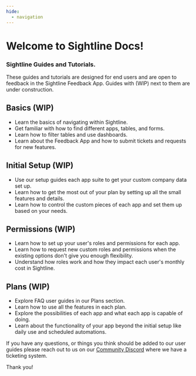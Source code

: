 ```yaml
---
hide:
  - navigation
---
```


# Welcome to Sightline Docs!

### Sightline Guides and Tutorials.
These guides and tutorials are designed for end users and are open to feedback in the Sightline Feedback App. Guides with (WIP) next to them are under construction.

## Basics (WIP)
- Learn the basics of navigating within Sightline.
- Get familiar with how to find different apps, tables, and forms.
- Learn how to filter tables and use dashboards.
- Learn about the Feedback App and how to submit tickets and requests for new features.

## Initial Setup (WIP)
- Use our setup guides each app suite to get your custom company data set up.
- Learn how to get the most out of your plan by setting up all the small features and details.
- Learn how to control the custom pieces of each app and set them up based on your needs.

## Permissions (WIP)
- Learn how to set up your user's roles and permissions for each app.
- Learn how to request new custom roles and permissions when the existing options don't give you enough flexibility.
- Understand how roles work and how they impact each user's monthly cost in Sightline.

## Plans (WIP)
- Explore FAQ user guides in our Plans section.
- Learn how to use all the features in each plan.
- Explore the possibilities of each app and what each app is capable of doing.
- Learn about the functionality of your app beyond the initial setup like daily use and scheduled automations.

If you have any questions, or things you think should be added to our user guides please reach out to us on our [Community Discord](https://discord.gg/zNCZnKNXEv) where we have a ticketing system.

Thank you!
